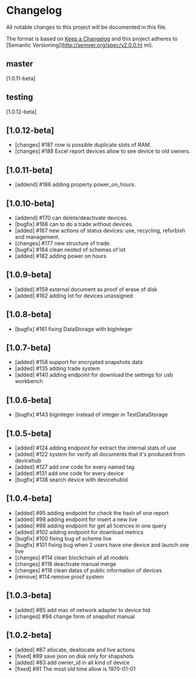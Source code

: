 # Changelog
All notable changes to this project will be documented in this file.

The format is based on [Keep a Changelog](http://keepachangelog.com/en/1.0.0/)
and this project adheres to [Semantic Versioning](http://semver.org/spec/v2.0.0.ht
ml).

## master
  [1.0.11-beta]

## testing
  [1.0.12-beta]

## [1.0.12-beta]
- [changes] #187 now is possible duplicate slots of RAM.
- [changes] #188 Excel report devices allow to see device to old owners.

## [1.0.11-beta]
- [addend] #186 adding property power_on_hours.

## [1.0.10-beta]
- [addend] #170 can delete/deactivate devices.
- [bugfix] #168 can to do a trade without devices.
- [added] #167 new actions of status devices: use, recycling, refurbish and management.
- [changes] #177 new structure of trade.
- [bugfix] #184 clean nested of schemas of lot
- [added] #182 adding power on hours

## [1.0.9-beta]
- [added] #159 external document as proof of erase of disk
- [added] #162 adding lot for devices unassigned


## [1.0.8-beta]
- [bugfix] #161 fixing DataStorage with bigInteger

## [1.0.7-beta]
- [added] #158 support for encrypted snapshots data
- [added] #135 adding trade system
- [added] #140 adding endpoint for download the settings for usb workbench

## [1.0.6-beta]
- [bugfix] #143 biginteger instead of integer in TestDataStorage

## [1.0.5-beta]
- [added] #124 adding endpoint for extract the internal stats of use
- [added] #122 system for verify all documents that it's produced from devicehub
- [added] #127 add one code for every named tag
- [added] #131 add one code for every device
- [bugfix] #138 search device with devicehubId

## [1.0.4-beta]
- [added] #95 adding endpoint for check the hash of one report
- [added] #98 adding endpoint for insert a new live
- [added] #98 adding endpoint for get all licences in one query
- [added] #102 adding endpoint for download metrics
- [bugfix] #100 fixing bug of scheme live
- [bugfix] #101 fixing bug when 2 users have one device and launch one live
- [changes] #114 clean blockchain of all models
- [changes] #118 deactivate manual merge
- [changes] #118 clean datas of public information of devices
- [remove] #114 remove proof system 

## [1.0.3-beta]
- [added] #85 add mac of network adapter to device hid
- [changed] #94 change form of snapshot manual

## [1.0.2-beta]
- [added] #87 allocate, deallocate and live actions
- [fixed] #89 save json on disk only for shapshots
- [added] #83 add owner_id in all kind of device
- [fixed] #91 The most old time allow is 1970-01-01
